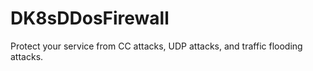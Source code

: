 # DK8sDDosFirewall
Protect your service from CC attacks, UDP attacks, and traffic flooding attacks.
